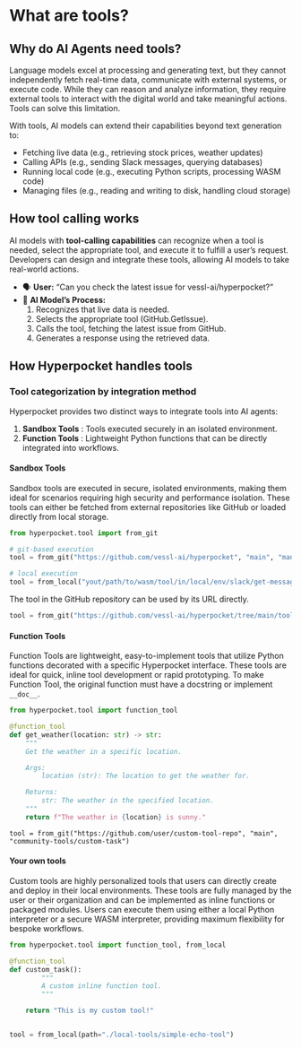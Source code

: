 # What are tools?

## Why do AI Agents need tools?

Language models excel at processing and generating text, but they cannot independently fetch real-time data, communicate with external systems, or execute code. While they can reason and analyze information, they require external tools to interact with the digital world and take meaningful actions. Tools can solve this limitation.

With tools, AI models can extend their capabilities beyond text generation to:

- Fetching live data (e.g., retrieving stock prices, weather updates)
- Calling APIs (e.g., sending Slack messages, querying databases)
- Running local code (e.g., executing Python scripts, processing WASM code)
- Managing files (e.g., reading and writing to disk, handling cloud storage)

## How tool calling works

AI models with **tool-calling capabilities** can recognize when a tool is needed, select the appropriate tool, and execute it to fulfill a user’s request. Developers can design and integrate these tools, allowing AI models to take real-world actions.

- 🗣 **User:** “Can you check the latest issue for vessl-ai/hyperpocket?”
- 🤖 **AI Model’s Process:**
  1. Recognizes that live data is needed.
  2. Selects the appropriate tool (GitHub.GetIssue).
  3. Calls the tool, fetching the latest issue from GitHub.
  4. Generates a response using the retrieved data.

## How Hyperpocket handles tools

### Tool categorization by integration method

Hyperpocket provides two distinct ways to integrate tools into AI agents:

1. **Sandbox Tools** : Tools executed securely in an isolated environment.
2. **Function Tools** : Lightweight Python functions that can be directly integrated into workflows.

#### Sandbox Tools

Sandbox tools are executed in secure, isolated environments, making them ideal for scenarios requiring high security and performance isolation. These tools can either be fetched from external repositories like GitHub or loaded directly from local storage.

```python
from hyperpocket.tool import from_git

# git-based execution
tool = from_git("https://github.com/vessl-ai/hyperpocket", "main", "managed-tools/slack/get-message")

# local execution
tool = from_local("yout/path/to/wasm/tool/in/local/env/slack/get-message")
```

The tool in the GitHub repository can be used by its URL directly.

```python
tool = from_git("https://github.com/vessl-ai/hyperpocket/tree/main/tools/slack/get-message")
```

#### Function Tools

Function Tools are lightweight, easy-to-implement tools that utilize Python functions decorated with a specific Hyperpocket interface. These tools are ideal for quick, inline tool development or rapid prototyping. To make Function Tool, the original function must have a docstring or implement `__doc__`.

```python
from hyperpocket.tool import function_tool

@function_tool
def get_weather(location: str) -> str:
    """
    Get the weather in a specific location.

    Args:
        location (str): The location to get the weather for.

    Returns:
        str: The weather in the specified location.
    """
    return f"The weather in {location} is sunny."
```

```
tool = from_git("https://github.com/user/custom-tool-repo", "main", "community-tools/custom-task")
```

#### Your own tools

Custom tools are highly personalized tools that users can directly create and deploy in their local environments. These tools are fully managed by the user or their organization and can be implemented as inline functions or packaged modules. Users can execute them using either a local Python interpreter or a secure WASM interpreter, providing maximum flexibility for bespoke workflows.

```python
from hyperpocket.tool import function_tool, from_local

@function_tool
def custom_task():
		"""
		A custom inline function tool.
		"""

    return "This is my custom tool!"


tool = from_local(path="./local-tools/simple-echo-tool")
```
